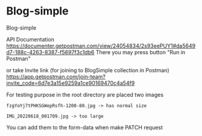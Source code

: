 # Blog-simple

Blog-simple

API Documentation
https://documenter.getpostman.com/view/24054834/2s93eePUY1#da5649d7-188c-4263-8387-f5697f3c1db6
There you may press button "Run in Postman"

or take Invite link (for joining to BlogSimple collection in Postman)
https://app.getpostman.com/join-team?invite_code=6d7e3a15e9259a1ce90169470c4a54f9

For testing purpose in the root directory are placed two images

    fzgYoYj7tPHKSGWepRsfh-1200-80.jpg -> has normal size

    IMG_20220618_001709.jpg -> too large

You can add them to the form-data when make PATCH request

